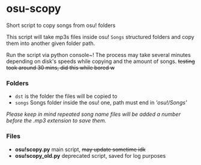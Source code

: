 # osu-scopy
Short script to copy songs from osu! folders

This script will take mp3s files inside osu! `Songs` structured folders and copy them into another given folder path.

Run the script via python console~! 
The process may take several minutes depending on disk's speeds while copying and the amount of songs.
~~testing took around 30 mins, did this while bored w~~


### Folders
- `dst` is the folder the files will be copied to
- `songs` Songs folder inside the osu! one, path must end in *'osu!/Songs'*

_Please keep in mind repeated song name files will be added a number before the .mp3 extension to save them._


### Files
- **osu!scopy.py** main script, ~~may update sometime idk~~
- **osu!scopy_old.py** deprecated script, saved for log purposes
